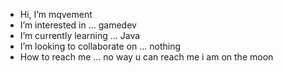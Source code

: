 - Hi, I’m mqvement
- I’m interested in ... gamedev
- I’m currently learning ... Java
- I’m looking to collaborate on ... nothing
- How to reach me ... no way u can reach me i am on the moon
